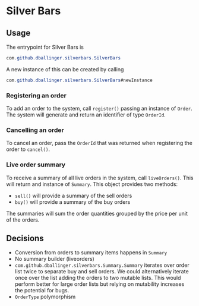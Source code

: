 # Silver Bars

## Usage

The entrypoint for Silver Bars is 
```Java
com.github.dballinger.silverbars.SilverBars
```
A new instance of this can be created by calling
```Java
com.github.dballinger.silverbars.SilverBars#newInstance
```
### Registering an order
To add an order to the system, call `register()` passing an instance of `Order`. The system will generate and return an identifier of type `OrderId`.

### Cancelling an order
To cancel an order, pass the `OrderId` that was returned when registering the order to `cancel()`.

### Live order summary
To receive a summary of all live orders in the system, call `liveOrders()`. This will return and instance of `Summary`. This object provides two methods: 
- `sell()` will provide a summary of the sell orders
- `buy()` will provide a summary of the buy orders

The summaries will sum the order quantities grouped by the price per unit of the orders.

## Decisions
- Conversion from orders to summary items happens in `Summary`
- No summary builder (liveorders)
- `com.github.dballinger.silverbars.Summary.Summary` iterates over order list twice to separate buy and sell orders. We could alternatively iterate once over the list adding the orders to two mutable lists. This would perform better for large order lists but relying on mutability increases the potential for bugs.
- `OrderType` polymorphism
